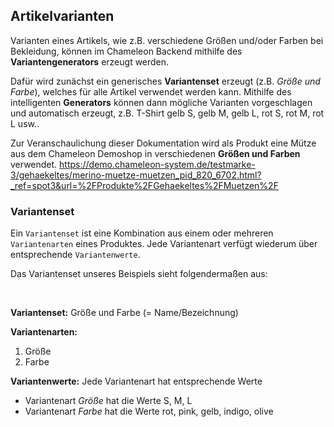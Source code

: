 ## Artikelvarianten


Varianten eines Artikels, wie z.B. verschiedene Größen und/oder Farben bei Bekleidung, können im Chameleon Backend mithilfe des **Variantengenerators** erzeugt werden.

Dafür wird zunächst ein generisches **Variantenset** erzeugt (z.B. *Größe und Farbe*), welches für alle Artikel verwendet werden kann. Mithilfe des intelligenten **Generators** können dann mögliche Varianten vorgeschlagen und automatisch erzeugt, z.B. T-Shirt gelb S, gelb M, gelb L, rot S, rot M, rot L usw..

Zur Veranschaulichung dieser Dokumentation wird als Produkt eine Mütze aus dem Chameleon Demoshop in verschiedenen **Größen und Farben** verwendet.
https://demo.chameleon-system.de/testmarke-3/gehaekeltes/merino-muetze-muetzen_pid_820_6702.html?_ref=spot3&url=%2FProdukte%2FGehaekeltes%2FMuetzen%2F

### Variantenset


Ein `Variantenset` ist eine Kombination aus einem oder mehreren `Variantenarten` eines Produktes. Jede Variantenart verfügt wiederum über entsprechende `Variantenwerte`.

Das Variantenset unseres Beispiels sieht folgendermaßen aus:

<br>

**Variantenset:** Größe und Farbe (= Name/Bezeichnung)
    
**Variantenarten:**
 1. Größe
 2. Farbe
    
**Variantenwerte:** Jede Variantenart hat entsprechende Werte
 * Variantenart _Größe_ hat die Werte S, M, L
 * Variantenart _Farbe_ hat die Werte rot, pink, gelb, indigo, olive
 
